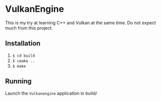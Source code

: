 # VulkanEngine

This is my try at learning C++ and Vulkan at the same time. Do not expect much from this project.

## Installation

1. `$ cd build`
2. `$ cmake ..`
3. `$ make`

## Running

Launch the `Vulkanengine` application in build/
